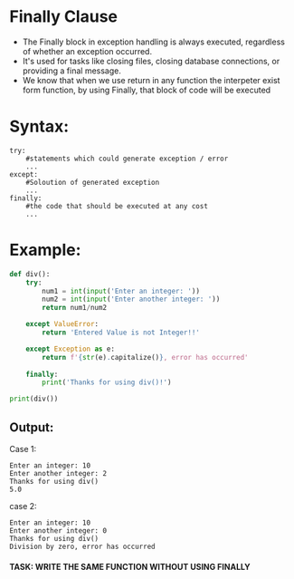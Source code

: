 # Finally Clause
- The Finally block in exception handling is always executed, regardless of whether an exception occurred. 
- It's used for tasks like closing files, closing database connections, or providing a final message.
- We know that when we use return in any function the interpeter exist form function,
by using Finally, that block of code will be executed
# Syntax:
```
try:
    #statements which could generate exception / error
    ...
except:
    #Soloution of generated exception
    ...
finally:
    #the code that should be executed at any cost
    ...
```

# Example:
```py
def div():
    try:
        num1 = int(input('Enter an integer: '))
        num2 = int(input('Enter another integer: '))
        return num1/num2

    except ValueError:
        return 'Entered Value is not Integer!!'

    except Exception as e:
        return f'{str(e).capitalize()}, error has occurred'
    
    finally:
        print('Thanks for using div()!')

print(div())
```

## Output:
Case 1:
```
Enter an integer: 10
Enter another integer: 2
Thanks for using div()
5.0
```
case 2:
```
Enter an integer: 10
Enter another integer: 0
Thanks for using div()
Division by zero, error has occurred
```

#### TASK: WRITE THE SAME FUNCTION WITHOUT USING FINALLY